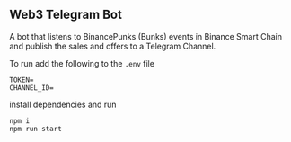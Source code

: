##  Web3 Telegram Bot

A bot that listens to BinancePunks (Bunks) events in Binance Smart Chain and publish the sales and offers to a Telegram Channel.

To run add the following to the `.env` file

    TOKEN=
    CHANNEL_ID=

 install dependencies and run

    npm i
    npm run start

 